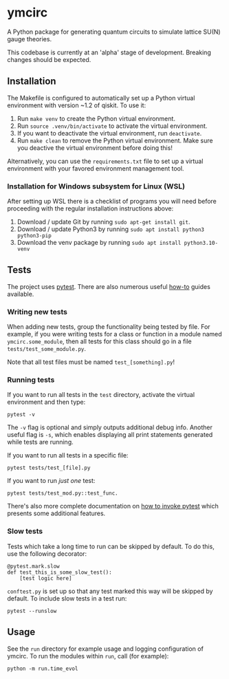 # ymcirc
A Python package for generating quantum circuits to simulate lattice SU(N) gauge theories.

This codebase is currently at an 'alpha' stage of development. Breaking changes should be expected.

## Installation
The Makefile is configured to automatically set up a Python virtual environment with version ~1.2 of qiskit. To use it:

1. Run `make venv` to create the Python virtual environment.
2. Run `source .venv/bin/activate` to activate the virtual environment.
3. If you want to deactivate the virtual environment, run `deactivate`.
4. Run `make clean` to remove the Python virtual environment. Make sure you deactive the virtual environment before doing this!

Alternatively, you can use the `requirements.txt` file to set up a virtual environment with your favored environment management tool.

### Installation for Windows subsystem for Linux (WSL)
After setting up WSL there is a checklist of programs you will need before proceeding with the regular installation instructions above:

1. Download / update Git by running `sudo apt-get install git`.
2. Download / update Python3 by running `sudo apt install python3 python3-pip`
3. Download the venv package by running `sudo apt install python3.10-venv`

## Tests
The project uses [pytest](https://docs.pytest.org/en/stable/).
There are also numerous useful [how-to](https://docs.pytest.org/en/stable/how-to/index.html#how-to) guides available.

### Writing new tests
When adding new tests, group the functionality being tested by file. For example, if you were writing tests for a class or function in a module named `ymcirc.some_module`, then all tests for this class should go in a file `tests/test_some_module.py`.

Note that all test files must be named `test_[something].py`!

### Running tests
If you want to run all tests in the `test` directory, activate the virtual environment and then type:
```
pytest -v
```
The `-v` flag is optional and simply outputs additional debug info. Another useful flag is `-s`, which enables displaying all print statements generated while tests are running.

If you want to run all tests in a specific file:
```
pytest tests/test_[file].py
```

If you want to run *just one* test:
```
pytest tests/test_mod.py::test_func.
```

There's also more complete documentation on [how to invoke pytest](https://docs.pytest.org/en/stable/how-to/usage.html) which presents some additional features.

### Slow tests
Tests which take a long time to run can be skipped by default. To do this, use the following decorator:
```
@pytest.mark.slow
def test_this_is_some_slow_test():
    [test logic here]
```

`conftest.py` is set up so that any test marked this way will be skipped by default. To include slow tests in a test run:
```
pytest --runslow
```

## Usage
See the `run` directory for example usage and logging configuration of ymcirc. To run the modules within `run`, call (for example):
```
python -m run.time_evol
```
